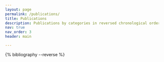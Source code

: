```yaml
---
layout: page
permalink: /publications/
title: Publications
description: Publications by categories in reversed chronological order.
nav: true
nav_order: 3
header: main

---
```


<!-- _pages/publications.md -->
<div class="publications">

{% bibliography --reverse %}

</div>
